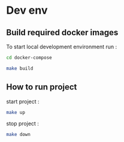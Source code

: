 # Dev env

## Build required docker images

To start local development environment run :

```bash
cd docker-compose

make build
```

## How to run project

start project :
```sh
make up
```

stop project :
```sh
make down
```
